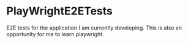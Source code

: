 # PlayWrightE2ETests

E2E tests for the application I am currently developing. This is also an opportunity for me to learn playwright.
